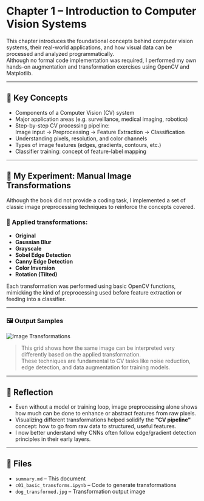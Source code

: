 # Chapter 1 – Introduction to Computer Vision Systems

This chapter introduces the foundational concepts behind computer vision systems, their real-world applications, and how visual data can be processed and analyzed programmatically.  
Although no formal code implementation was required, I performed my own hands-on augmentation and transformation exercises using OpenCV and Matplotlib.

---

## 🧠 Key Concepts

- Components of a Computer Vision (CV) system
- Major application areas (e.g. surveillance, medical imaging, robotics)
- Step-by-step CV processing pipeline:  
  Image input → Preprocessing → Feature Extraction → Classification
- Understanding pixels, resolution, and color channels
- Types of image features (edges, gradients, contours, etc.)
- Classifier training: concept of feature-label mapping

---

## 🧪 My Experiment: Manual Image Transformations

Although the book did not provide a coding task, I implemented a set of classic image preprocessing techniques to reinforce the concepts covered.

### 🔧 Applied transformations:

- **Original**  
- **Gaussian Blur**  
- **Grayscale**  
- **Sobel Edge Detection**  
- **Canny Edge Detection**  
- **Color Inversion**  
- **Rotation (Tilted)**  

Each transformation was performed using basic OpenCV functions, mimicking the kind of preprocessing used before feature extraction or feeding into a classifier.

---

### 🖼 Output Samples

![Image Transformations]("https://github.com/hojjang98/CV-Projects/blob/main/dl-chapter-notebooks/Chapter1/dog_transformed.jpg")

> This grid shows how the same image can be interpreted very differently based on the applied transformation.  
> These techniques are fundamental to CV tasks like noise reduction, edge detection, and data augmentation for training models.

---

## 📝 Reflection

- Even without a model or training loop, image preprocessing alone shows how much can be done to enhance or abstract features from raw pixels.
- Visualizing different transformations helped solidify the **"CV pipeline"** concept: how to go from raw data to structured, useful features.
- I now better understand why CNNs often follow edge/gradient detection principles in their early layers.

---

## 📁 Files

- `summary.md` – This document
- `c01_basic_transforms.ipynb` – Code to generate transformations
- `dog_transformed.jpg` – Transformation output image

